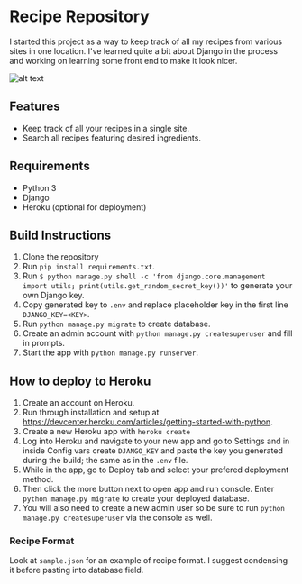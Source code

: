 # Recipe Repository

I started this project as a way to keep track of all my recipes from various sites in one location. I've learned quite a bit about Django in the process and working on learning some front end to make it look nicer.

![alt text](https://github.com/kshintaku/recipe-repo/raw/main/src/ss.png "Screen Shot")

## Features

- Keep track of all your recipes in a single site.
- Search all recipes featuring desired ingredients.

## Requirements

- Python 3
- Django
- Heroku (optional for deployment)

## Build Instructions

1. Clone the repository
2. Run `pip install requirements.txt`.
3. Run `$ python manage.py shell -c 'from django.core.management import utils; print(utils.get_random_secret_key())'` to generate your own Django key.
4. Copy generated key to `.env` and replace placeholder key in the first line `DJANGO_KEY=<KEY>`.
5. Run `python manage.py migrate` to create database.
6. Create an admin account with `python manage.py createsuperuser` and fill in prompts.
7. Start the app with `python manage.py runserver`.

## How to deploy to Heroku

1. Create an account on Heroku.
2. Run through installation and setup at <https://devcenter.heroku.com/articles/getting-started-with-python>.
3. Create a new Heroku app with `heroku create`
4. Log into Heroku and navigate to your new app and go to Settings and in inside Config vars create `DJANGO_KEY` and paste the key you generated during the build; the same as in the `.env` file.
5. While in the app, go to Deploy tab and select your prefered deployment method.
6. Then click the more button next to open app and run console. Enter `python manage.py migrate` to create your deployed database.
7. You will also need to create a new admin user so be sure to run `python manage.py createsuperuser` via the console as well.

### Recipe Format

Look at `sample.json` for an example of recipe format. I suggest condensing it before pasting into database field.
